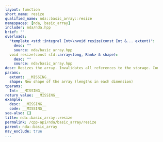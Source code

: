 ```yaml
---
layout: function
short_name: resize
qualified_name: nda::basic_array::resize
namespaces: [nda, basic_array]
includer: nda/nda.hpp
brief: ""
overloads:
  "template <std::integral Int>\nvoid resize(const Int &... extent)":
    desc: ""
    source: nda/basic_array.hpp
  void resize(const std::array<long, Rank> & shape):
    desc: ""
    source: nda/basic_array.hpp
desc: Resizes the array. Invalidates all references to the storage. Content is undefined, makes no copy of previous data.
params:
  extent: __MISSING__
  shape: New shape of the array (lengths in each dimension)
tparams:
  Int: __MISSING__
return_value: __MISSING__
example:
  desc: __MISSING__
  code: __MISSING__
see-also: []
title: nda::basic_array::resize
permalink: /cpp-api/nda/basic_array/resize
parent: nda::basic_array
nav_exclude: true
...
```


